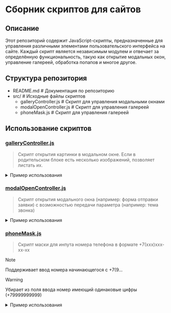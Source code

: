 # Сборник скриптов для сайтов

## Описание
Этот репозиторий содержит JavaScript-скрипты, предназначенные для управления различными элементами пользовательского интерфейса на сайте. Каждый скрипт является независимым модулем и отвечает за определённую функциональность, такую как открытие модальных окон, управление галереей, обработка попапов и многое другое.



## Структура репозитория
- README.md # Документация по репозиторию 
- src/ # Исходные файлы скриптов 
    - galleryController.js # Скрипт для управления модальными окнами 
    - modalOpenController.js # Скрипт для управления галереей
    - phoneMask.js # Скрипт для управления галереей


## Использование скриптов

### **[galleryController.js](src/galleryController.js)**

> Скрипт открытия картинки в модальном окне. Если в родительском блоке есть несколько изображений, позволяет листать их.


    
<details>
<summary>Пример использования</summary>

```html
<!-- Верстка модального окна -->

<div id="modal" class="gallery__modal-container">
    <div id="modal-bg" class="gallery__background"></div>
    <div class="gallery__modal">
        <div class="gallery__images">
            <img id="modal-image" class="gallery__image" src="" alt="">
        </div>

        <button class="gallery__slide slide_left">
            ...svg картинка (кнопка влево)
        </button>
        <button class="gallery__slide slide_right">
            ...svg картинка (кнопка вправо)
        </button>

        <button id="close-button" class="gallery__close-button" onclick="closeGallery()">
            ...svg картинка (закрытие)
        </button>
    </div>
</div>

<script src="{{ 'assets/js/gallery.controller.js'|theme }}"></script>
```

    
```twig
<!-- на картинку добавить onclick="openGallery(this) -->
<!-- На родительский блок в котором есть все картинки добавить id="photos" -->
<div>
    {% for photo in photos %}
        <div>
            <img src="{{ photo | media }}" onclick="openGallery(this)">
        </div>
    {% endfor %}
</div>
    
```

```css
.gallery__modal-container{position:fixed;inset:0;display:none;z-index:110}.gallery__background{position:absolute;inset:0;background-color:var(--black);opacity:0;transition:opacity 0.5s ease}.gallery__modal{position:relative;z-index:24;margin-left:auto;margin-right:auto;width:100%;height:100%}.gallery__images{width:100%;height:100%;display:flex;justify-content:center;align-items:center;padding:0}@media (min-width:768px){.gallery__images{padding:2rem}}.gallery__image{max-height:100%;width:100vw;cursor:default;object-fit:contain}@media (min-width:768px){.gallery__image{width:80vw}}@media (min-width:1280px){.gallery__image{width:60vw}}.gallery__slide{position:absolute;top:auto;bottom:1rem;transform:translateY(0);background-color:var(--white);border-radius:9999px;width:40px;height:40px;display:none;justify-content:center;align-items:center;border:1px solid var(--black);cursor:pointer;z-index:111}@media (min-width:768px){.gallery__slide{top:50%;bottom:auto;transform:translateY(-50%)}}.gallery__slide.slide_left{left:1rem}.gallery__slide.slide_right{right:1rem}.gallery__close-button{width:40px;height:40px;position:absolute;top:1rem;right:1rem;background-color:var(--white);color:var(--black);padding:.5rem;border-radius:50%;cursor:pointer}

```

</details>

### **[modalOpenController.js](src/modalOpenController.js)**

> Скрипт открытия модального окна (например: форма отправки заявки) с возможностью передачи параметра (например: тема звонка)


    
<details>
<summary>Пример использования</summary>

```javascript
// Вызов функций для конкретных окон (создать свои функции в конце скрипта modalOpenController)

// Аргументами являются id диалогового окна, тема звонка (опционально)

function openModalContact(theme) {
    openModal('contactModal',theme);
}
function openReview() {
    openModal('reviewModal');
}
```

```html
<!-- Кнопка вызова модального окна -->

<button onclick="openModalContact('текст')" type="button">текст</button>
```

```html
<!-- Верстка модального окна -->

<dialog id="contactModal" class="modal">
    <div class="modal__container">
        <div class="modal__content container-modal">
            <div class="modal__main animate_fade-up">
                <div class="modal__close">
                    <button type="button" class="modal__close-button" onclick="closeModal(document.getElementById('contactModal'))">
                        ...svg картинка (закрытие)
                    </button>
                </div>
                <form
                    <input type="hidden" name="info:Тема формы" id="theme" value='Заказ звонка'>
                </form>
                
            </div>
        </div>
    </div>
</dialog>
```

```css
.modal{position:fixed!important;top:0px!important;left:0px!important;right:0px!important;bottom:0px!important;z-index:100!important;height:100%!important;width:100%!important;background-color:rgb(0 0 0 / .4)!important}.modal__container{overflow-y:auto;display:flex;width:100%;height:100%;justify-content:center;align-items:center}.modal__content{max-width:80rem;margin-left:auto;margin-right:auto;padding-top:3rem;padding-bottom:3rem;padding-left:1rem;padding-right:1rem}.modal__main{max-width:25rem;box-shadow:0 10px 15px -3px rgb(0 0 0 / .1),0 4px 6px -4px rgb(0 0 0 / .1);margin-left:auto;margin-right:auto;padding-top:2rem;padding-bottom:2rem;padding-left:1rem;padding-right:1rem;border-radius:5px;z-index:120;position:relative;background-color:var(--white);text-align:left;display:flex;flex-direction:column;gap:1rem;align-items:center}@keyframes fade-up{from{opacity:0;transform:translateY(20px)}to{opacity:1;transform:translateY(0)}}@keyframes fade-down{from{opacity:1;transform:translateY(0)}to{opacity:0;transform:translateY(20px)}}.animate_fade-up{animation:fade-up 0.2s both}.animate_fade-up-reverse{animation:fade-down 0.2s both}.modal__close{display:flex;justify-content:space-between;width:100%}.form_mini{display:flex;flex-direction:column;width:100%;gap:1rem;color:var(--black)}
```

</details>


### **[phoneMask.js](src/phoneMask.js)**

> Скрипт маски для инпута номера телефона в формате +7(xxx)xxx-xx-xx

> [!NOTE]
> Поддерживает ввод номера начинающегося с +7(9...

> [!WARNING]
> Убирает из поля ввода номер имеющий одинаковые цифры (+79999999999)

    
<details>
<summary>Пример использования</summary>

```html
<!-- Инпут ввода номера телефона -->

<input type="tel" name="phone" required pattern="[\+]{1}[7]{1}[\(]{1}[9]{1}[0-9]{2}[\)]{1}[0-9]{3}[\-]{1}[0-9]{2}[\-]{1}[0-9]{2}" placeholder="+7 (___) ___ __ __">
```


</details>